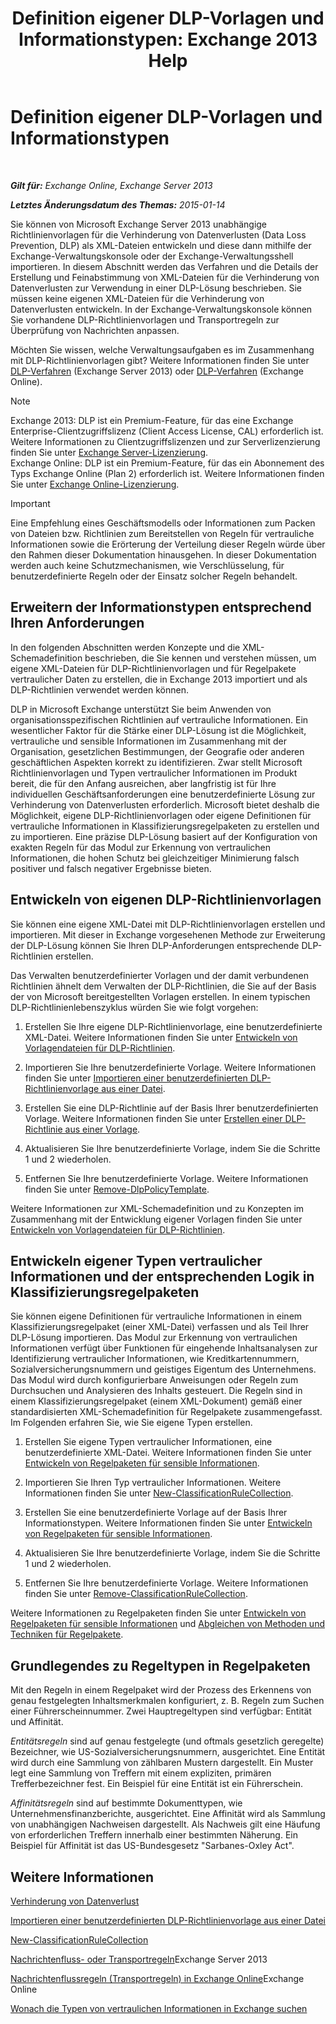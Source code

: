 ﻿---
title: 'Definition eigener DLP-Vorlagen und Informationstypen: Exchange 2013 Help'
TOCTitle: Definition eigener DLP-Vorlagen und Informationstypen
ms:assetid: f4622dba-3347-4758-b4a2-f01b043c908c
ms:mtpsurl: https://technet.microsoft.com/de-de/library/JJ674310(v=EXCHG.150)
ms:contentKeyID: 50477068
ms.date: 04/24/2018
mtps_version: v=EXCHG.150
ms.translationtype: HT
---

# Definition eigener DLP-Vorlagen und Informationstypen

 

_**Gilt für:** Exchange Online, Exchange Server 2013_

_**Letztes Änderungsdatum des Themas:** 2015-01-14_

Sie können von Microsoft Exchange Server 2013 unabhängige Richtlinienvorlagen für die Verhinderung von Datenverlusten (Data Loss Prevention, DLP) als XML-Dateien entwickeln und diese dann mithilfe der Exchange-Verwaltungskonsole oder der Exchange-Verwaltungsshell importieren. In diesem Abschnitt werden das Verfahren und die Details der Erstellung und Feinabstimmung von XML-Dateien für die Verhinderung von Datenverlusten zur Verwendung in einer DLP-Lösung beschrieben. Sie müssen keine eigenen XML-Dateien für die Verhinderung von Datenverlusten entwickeln. In der Exchange-Verwaltungskonsole können Sie vorhandene DLP-Richtlinienvorlagen und Transportregeln zur Überprüfung von Nachrichten anpassen.

Möchten Sie wissen, welche Verwaltungsaufgaben es im Zusammenhang mit DLP-Richtlinienvorlagen gibt? Weitere Informationen finden Sie unter [DLP-Verfahren](dlp-procedures-exchange-2013-help.md) (Exchange Server 2013) oder [DLP-Verfahren](https://technet.microsoft.com/de-de/library/jj938003\(v=exchg.150\)) (Exchange Online).


> [!NOTE]
> Exchange 2013: DLP ist ein Premium-Feature, für das eine Exchange Enterprise-Clientzugriffslizenz (Client Access License, CAL) erforderlich ist. Weitere Informationen zu Clientzugriffslizenzen und zur Serverlizenzierung finden Sie unter <A href="https://go.microsoft.com/fwlink/p/?linkid=237292">Exchange Server-Lizenzierung</A>.<BR>Exchange Online: DLP ist ein Premium-Feature, für das ein Abonnement des Typs Exchange Online (Plan 2) erforderlich ist. Weitere Informationen finden Sie unter <A href="https://go.microsoft.com/fwlink/p/?linkid=286154">Exchange Online-Lizenzierung</A>.




> [!IMPORTANT]
> Eine Empfehlung eines Geschäftsmodells oder Informationen zum Packen von Dateien bzw. Richtlinien zum Bereitstellen von Regeln für vertrauliche Informationen sowie die Erörterung der Verteilung dieser Regeln würde über den Rahmen dieser Dokumentation hinausgehen. In dieser Dokumentation werden auch keine Schutzmechanismen, wie Verschlüsselung, für benutzerdefinierte Regeln oder der Einsatz solcher Regeln behandelt.



## Erweitern der Informationstypen entsprechend Ihren Anforderungen

In den folgenden Abschnitten werden Konzepte und die XML-Schemadefinition beschrieben, die Sie kennen und verstehen müssen, um eigene XML-Dateien für DLP-Richtlinienvorlagen und für Regelpakete vertraulicher Daten zu erstellen, die in Exchange 2013 importiert und als DLP-Richtlinien verwendet werden können.

DLP in Microsoft Exchange unterstützt Sie beim Anwenden von organisationsspezifischen Richtlinien auf vertrauliche Informationen. Ein wesentlicher Faktor für die Stärke einer DLP-Lösung ist die Möglichkeit, vertrauliche und sensible Informationen im Zusammenhang mit der Organisation, gesetzlichen Bestimmungen, der Geografie oder anderen geschäftlichen Aspekten korrekt zu identifizieren. Zwar stellt Microsoft Richtlinienvorlagen und Typen vertraulicher Informationen im Produkt bereit, die für den Anfang ausreichen, aber langfristig ist für Ihre individuellen Geschäftsanforderungen eine benutzerdefinierte Lösung zur Verhinderung von Datenverlusten erforderlich. Microsoft bietet deshalb die Möglichkeit, eigene DLP-Richtlinienvorlagen oder eigene Definitionen für vertrauliche Informationen in Klassifizierungsregelpaketen zu erstellen und zu importieren. Eine präzise DLP-Lösung basiert auf der Konfiguration von exakten Regeln für das Modul zur Erkennung von vertraulichen Informationen, die hohen Schutz bei gleichzeitiger Minimierung falsch positiver und falsch negativer Ergebnisse bieten.

## Entwickeln von eigenen DLP-Richtlinienvorlagen

Sie können eine eigene XML-Datei mit DLP-Richtlinienvorlagen erstellen und importieren. Mit dieser in Exchange vorgesehenen Methode zur Erweiterung der DLP-Lösung können Sie Ihren DLP-Anforderungen entsprechende DLP-Richtlinien erstellen.

Das Verwalten benutzerdefinierter Vorlagen und der damit verbundenen Richtlinien ähnelt dem Verwalten der DLP-Richtlinien, die Sie auf der Basis der von Microsoft bereitgestellten Vorlagen erstellen. In einem typischen DLP-Richtlinienlebenszyklus würden Sie wie folgt vorgehen:

1.  Erstellen Sie Ihre eigene DLP-Richtlinienvorlage, eine benutzerdefinierte XML-Datei. Weitere Informationen finden Sie unter [Entwickeln von Vorlagendateien für DLP-Richtlinien](xml-rule-schema-and-rule-structure-guide-for-dlp-policy-files.md).

2.  Importieren Sie Ihre benutzerdefinierte Vorlage. Weitere Informationen finden Sie unter [Importieren einer benutzerdefinierten DLP-Richtlinienvorlage aus einer Datei](import-a-custom-dlp-policy-template-from-a-file-exchange-2013-help.md).

3.  Erstellen Sie eine DLP-Richtlinie auf der Basis Ihrer benutzerdefinierten Vorlage. Weitere Informationen finden Sie unter [Erstellen einer DLP-Richtlinie aus einer Vorlage](https://review.docs.microsoft.com/de-de/exchange/security-and-compliance/data-loss-prevention/create-dlp-policy-from-template).

4.  Aktualisieren Sie Ihre benutzerdefinierte Vorlage, indem Sie die Schritte 1 und 2 wiederholen.

5.  Entfernen Sie Ihre benutzerdefinierte Vorlage. Weitere Informationen finden Sie unter [Remove-DlpPolicyTemplate](https://technet.microsoft.com/de-de/library/jj215739\(v=exchg.150\)).

Weitere Informationen zur XML-Schemadefinition und zu Konzepten im Zusammenhang mit der Entwicklung eigener Vorlagen finden Sie unter [Entwickeln von Vorlagendateien für DLP-Richtlinien](xml-rule-schema-and-rule-structure-guide-for-dlp-policy-files.md).

## Entwickeln eigener Typen vertraulicher Informationen und der entsprechenden Logik in Klassifizierungsregelpaketen

Sie können eigene Definitionen für vertrauliche Informationen in einem Klassifizierungsregelpaket (einer XML-Datei) verfassen und als Teil Ihrer DLP-Lösung importieren. Das Modul zur Erkennung von vertraulichen Informationen verfügt über Funktionen für eingehende Inhaltsanalysen zur Identifizierung vertraulicher Informationen, wie Kreditkartennummern, Sozialversicherungsnummern und geistiges Eigentum des Unternehmens. Das Modul wird durch konfigurierbare Anweisungen oder Regeln zum Durchsuchen und Analysieren des Inhalts gesteuert. Die Regeln sind in einem Klassifizierungsregelpaket (einem XML-Dokument) gemäß einer standardisierten XML-Schemadefinition für Regelpakete zusammengefasst. Im Folgenden erfahren Sie, wie Sie eigene Typen erstellen.

1.  Erstellen Sie eigene Typen vertraulicher Informationen, eine benutzerdefinierte XML-Datei. Weitere Informationen finden Sie unter [Entwickeln von Regelpaketen für sensible Informationen](technical-description-of-xml-schema-for-dlp-rule-packages.md).

2.  Importieren Sie Ihren Typ vertraulicher Informationen. Weitere Informationen finden Sie unter [New-ClassificationRuleCollection](https://technet.microsoft.com/de-de/library/jj218619\(v=exchg.150\)).

3.  Erstellen Sie eine benutzerdefinierte Vorlage auf der Basis Ihrer Informationstypen. Weitere Informationen finden Sie unter [Entwickeln von Regelpaketen für sensible Informationen](technical-description-of-xml-schema-for-dlp-rule-packages.md).

4.  Aktualisieren Sie Ihre benutzerdefinierte Vorlage, indem Sie die Schritte 1 und 2 wiederholen.

5.  Entfernen Sie Ihre benutzerdefinierte Vorlage. Weitere Informationen finden Sie unter [Remove-ClassificationRuleCollection](https://technet.microsoft.com/de-de/library/jj218670\(v=exchg.150\)).

Weitere Informationen zu Regelpaketen finden Sie unter [Entwickeln von Regelpaketen für sensible Informationen](technical-description-of-xml-schema-for-dlp-rule-packages.md) und [Abgleichen von Methoden und Techniken für Regelpakete](technical-description-of-xsd-rule-matching-for-dlp-rule-packages.md).

## Grundlegendes zu Regeltypen in Regelpaketen

Mit den Regeln in einem Regelpaket wird der Prozess des Erkennens von genau festgelegten Inhaltsmerkmalen konfiguriert, z. B. Regeln zum Suchen einer Führerscheinnummer. Zwei Hauptregeltypen sind verfügbar: Entität und Affinität.

*Entitätsregeln* sind auf genau festgelegte (und oftmals gesetzlich geregelte) Bezeichner, wie US-Sozialversicherungsnummern, ausgerichtet. Eine Entität wird durch eine Sammlung von zählbaren Mustern dargestellt. Ein Muster legt eine Sammlung von Treffern mit einem expliziten, primären Trefferbezeichner fest. Ein Beispiel für eine Entität ist ein Führerschein.

*Affinitätsregeln* sind auf bestimmte Dokumenttypen, wie Unternehmensfinanzberichte, ausgerichtet. Eine Affinität wird als Sammlung von unabhängigen Nachweisen dargestellt. Als Nachweis gilt eine Häufung von erforderlichen Treffern innerhalb einer bestimmten Näherung. Ein Beispiel für Affinität ist das US-Bundesgesetz "Sarbanes-Oxley Act".

## Weitere Informationen

[Verhinderung von Datenverlust](https://review.docs.microsoft.com/de-de/exchange/security-and-compliance/data-loss-prevention/data-loss-prevention)

[Importieren einer benutzerdefinierten DLP-Richtlinienvorlage aus einer Datei](import-a-custom-dlp-policy-template-from-a-file-exchange-2013-help.md)

[New-ClassificationRuleCollection](https://technet.microsoft.com/de-de/library/jj218619\(v=exchg.150\))

[Nachrichtenfluss- oder Transportregeln](mail-flow-rules-transport-rules-in-exchange-2013-exchange-2013-help.md)Exchange Server 2013

[Nachrichtenflussregeln (Transportregeln) in Exchange Online](https://technet.microsoft.com/de-de/library/jj919238\(v=exchg.150\))Exchange Online

[Wonach die Typen von vertraulichen Informationen in Exchange suchen](what-the-sensitive-information-types-in-exchange-look-for-exchange-online-help.md)

